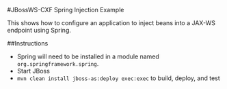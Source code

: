 #JBossWS-CXF Spring Injection Example

This shows how to configure an application to inject beans into a JAX-WS endpoint using Spring.

##Instructions

- Spring will need to be installed in a module named `org.springframework.spring`.
- Start JBoss
- `mvn clean install jboss-as:deploy exec:exec` to build, deploy, and test

